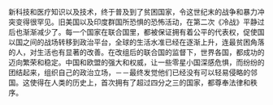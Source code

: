 新科技和医疗知识以及技术，终于普及到了贫困国家，令这世纪末的战争和暴力冲突变得很罕见。旧美国以及印度群国所恐惧的恐怖活动，在第二次《冷战》平静过后也渐渐减少了。每一个国家在联合国里，都被保证拥有着公平的代表权，促使国以国之间的战场转移到政治平台，全球的生活水准已经在逐渐上升，连最贫困角落的人，对生活也有显著的改善。在改组后的联合国的监督下，世界各国，都成功的迈向繁荣和稳定。中国和欧盟的强大和权威，让一些零星小国深感危惧，而纷纷的团结起来，组织自己的政治立场，－－最终发觉他们已经没有可以轻易侵略的邻国。这使得在人类的历史上，首次拥有了超过四分之三的国家，都尊奉法律和秩序。